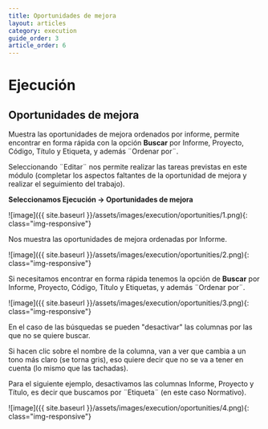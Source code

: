 ```yaml
---
title: Oportunidades de mejora
layout: articles
category: execution
guide_order: 3
article_order: 6
---
```

# Ejecución

## Oportunidades de mejora

Muestra las oportunidades de mejora ordenados por informe, permite encontrar en forma rápida con la opción **Buscar** por Informe, Proyecto, Código, Título y Etiqueta, y además ¨Ordenar por¨.

Seleccionando ¨Editar¨ nos permite realizar las tareas previstas en este módulo (completar los aspectos faltantes de la oportunidad de mejora y realizar el seguimiento del trabajo).

**Seleccionamos Ejecución -> Oportunidades de mejora**

![image]({{ site.baseurl }}/assets/images/execution/oportunities/1.png){: class="img-responsive"}

Nos muestra las oportunidades de mejora ordenadas por Informe.

![image]({{ site.baseurl }}/assets/images/execution/oportunities/2.png){: class="img-responsive"}

Si necesitamos encontrar en forma rápida tenemos la opción de **Buscar** por Informe, Proyecto, Código, Título y Etiquetas, y además ¨Ordenar por¨.

![image]({{ site.baseurl }}/assets/images/execution/oportunities/3.png){: class="img-responsive"}

En el caso de las búsquedas se pueden "desactivar" las columnas por las que no se quiere buscar.

Si hacen clic sobre el nombre de la columna, van a ver que cambia a un tono más claro (se torna gris), eso quiere decir que no se va a tener en cuenta (lo mismo que las tachadas).

Para el siguiente ejemplo, desactivamos las columnas Informe, Proyecto y Título, es decir que buscamos por ¨Etiqueta¨ (en este caso Normativo).

![image]({{ site.baseurl }}/assets/images/execution/oportunities/4.png){: class="img-responsive"}



